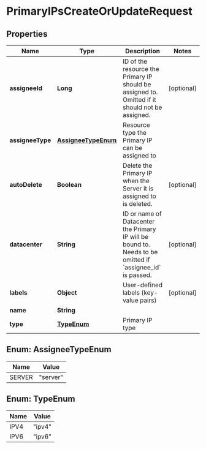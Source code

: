 

# PrimaryIPsCreateOrUpdateRequest


## Properties

| Name | Type | Description | Notes |
|------------ | ------------- | ------------- | -------------|
|**assigneeId** | **Long** | ID of the resource the Primary IP should be assigned to. Omitted if it should not be assigned. |  [optional] |
|**assigneeType** | [**AssigneeTypeEnum**](#AssigneeTypeEnum) | Resource type the Primary IP can be assigned to |  |
|**autoDelete** | **Boolean** | Delete the Primary IP when the Server it is assigned to is deleted. |  [optional] |
|**datacenter** | **String** | ID or name of Datacenter the Primary IP will be bound to. Needs to be omitted if &#x60;assignee_id&#x60; is passed. |  [optional] |
|**labels** | **Object** | User-defined labels (key-value pairs) |  [optional] |
|**name** | **String** |  |  |
|**type** | [**TypeEnum**](#TypeEnum) | Primary IP type |  |



## Enum: AssigneeTypeEnum

| Name | Value |
|---- | -----|
| SERVER | &quot;server&quot; |



## Enum: TypeEnum

| Name | Value |
|---- | -----|
| IPV4 | &quot;ipv4&quot; |
| IPV6 | &quot;ipv6&quot; |



